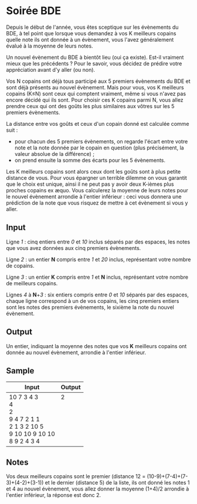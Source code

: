 # Soirée BDE

Depuis le début de l'année, vous êtes sceptique sur les évènements du BDE, à tel point que lorsque vous demandez à vos K meilleurs copains quelle note ils ont donnée à un évènement, vous l'avez généralement évalué à la moyenne de leurs notes.

Un nouvel évènement du BDE à bientôt lieu (oui ça existe). Est-il vraiment mieux que les précédents ? Pour le savoir, vous décidez de prédire votre appréciation avant d'y aller (ou non).

Vos N copains ont déjà tous participé aux 5 premiers évènements du BDE et sont déjà présents au nouvel évènement. Mais pour vous, vos K meilleurs copains (K≤N) sont ceux qui comptent vraiment, même si vous n'avez pas encore décidé qui ils sont. Pour choisir ces K copains parmi N, vous allez prendre ceux qui ont des goûts les plus similaires aux vôtres sur les 5 premiers évènements.

La distance entre vos goûts et ceux d'un copain donné est calculée comme suit :

- pour chacun des 5 premiers évènements, on regarde l'écart entre votre note et la note donnée par le copain en question (plus précisément, la valeur absolue de la différence) ;
- on prend ensuite la somme des écarts pour les 5 évènements.

Les K meilleurs copains sont alors ceux dont les goûts sont à plus petite distance de vous. Pour vous épargner un terrible dilemme on vous garantit que le choix est unique, ainsi il ne peut pas y avoir deux K-ièmes plus proches copains ex æquo. Vous calculerez la moyenne de leurs notes pour le nouvel évènement arrondie à l'entier inférieur : ceci vous donnera une prédiction de la note que vous risquez de mettre à cet évènement si vous y aller.

## Input
Ligne *1* : cinq entiers entre *0* et *10* inclus séparés par des espaces, les notes que vous avez données aux cinq premiers évènements.

Ligne *2* : un entier **N** compris entre *1* et *20* inclus, représentant votre nombre de copains.

Ligne *3* : un entier **K** compris entre *1* et **N** inclus, représentant votre nombre de meilleurs copains.

Lignes *4* à **N**+*3* : six entiers compris entre *0* et *10* séparés par des espaces, chaque ligne correspond à un de vos copains, les cinq premiers entiers sont les notes des premiers évènements, le sixième la note du nouvel évènement.

## Output
Un entier, indiquant la moyenne des notes que vos **K** meilleurs copains ont donnée au nouvel évènement, arrondie à l'entier inférieur.

## Sample
| Input                                                                                       | Output                     |
|---------------------------------------------------------------------------------------------|----------------------------|
|10 7 3 4 3<br/>4<br/>2<br/>9 4 7 2 1 1<br/>2 1 3 2 10 5<br/>9 10 10 9 10 10<br/>8 9 2 4 3 4        |2<br/><br/><br/><br/><br/><br/><br/>  |

## Notes

Vos deux meilleurs copains sont le premier (distance 12 = (10-9)+(7-4)+(7-3)+(4-2)+(3-1)) et le dernier (distance 5) de la liste, ils ont donné les notes 1 et 4 au nouvel évènement, vous allez donner la moyenne (1+4)/2 arrondie à l'entier inférieur, la réponse est donc 2.
